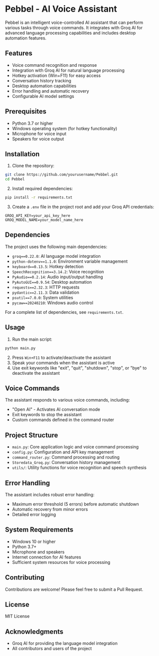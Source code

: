 # Pebbel - AI Voice Assistant

Pebbel is an intelligent voice-controlled AI assistant that can perform various tasks through voice commands. It integrates with Groq AI for advanced language processing capabilities and includes desktop automation features.

## Features

- Voice command recognition and response
- Integration with Groq AI for natural language processing
- Hotkey activation (Win+F11) for easy access
- Conversation history tracking
- Desktop automation capabilities
- Error handling and automatic recovery
- Configurable AI model settings

## Prerequisites

- Python 3.7 or higher
- Windows operating system (for hotkey functionality)
- Microphone for voice input
- Speakers for voice output

## Installation

1. Clone the repository:

```bash
git clone https://github.com/yourusername/Pebbel.git
cd Pebbel
```

2. Install required dependencies:

```bash
pip install -r requirements.txt
```

3. Create a `.env` file in the project root and add your Groq API credentials:

```
GROQ_API_KEY=your_api_key_here
GROQ_MODEL_NAME=your_model_name_here
```

## Dependencies

The project uses the following main dependencies:

- `groq==0.22.0`: AI language model integration
- `python-dotenv==1.1.0`: Environment variable management
- `keyboard==0.13.5`: Hotkey detection
- `SpeechRecognition==3.14.2`: Voice recognition
- `PyAudio==0.2.14`: Audio input/output handling
- `PyAutoGUI==0.9.54`: Desktop automation
- `requests==2.32.3`: HTTP requests
- `pydantic==2.11.3`: Data validation
- `psutil==7.0.0`: System utilities
- `pycaw==20240210`: Windows audio control

For a complete list of dependencies, see `requirements.txt`.

## Usage

1. Run the main script:

```bash
python main.py
```

2. Press `Win+F11` to activate/deactivate the assistant
3. Speak your commands when the assistant is active
4. Use exit keywords like "exit", "quit", "shutdown", "stop", or "bye" to deactivate the assistant

## Voice Commands

The assistant responds to various voice commands, including:

- "Open AI" - Activates AI conversation mode
- Exit keywords to stop the assistant
- Custom commands defined in the command router

## Project Structure

- `main.py`: Core application logic and voice command processing
- `config.py`: Configuration and API key management
- `command_router.py`: Command processing and routing
- `Storedata_Groq.py`: Conversation history management
- `utils/`: Utility functions for voice recognition and speech synthesis

## Error Handling

The assistant includes robust error handling:

- Maximum error threshold (5 errors) before automatic shutdown
- Automatic recovery from minor errors
- Detailed error logging

## System Requirements

- Windows 10 or higher
- Python 3.7+
- Microphone and speakers
- Internet connection for AI features
- Sufficient system resources for voice processing

## Contributing

Contributions are welcome! Please feel free to submit a Pull Request.

## License

MIT License

## Acknowledgments

- Groq AI for providing the language model integration
- All contributors and users of the project
